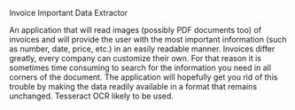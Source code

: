 Invoice Important Data Extractor

An application that will read images (possibly PDF documents too) of invoices and will provide the user with the most important information (such as number, date, price, etc.) in an easily readable manner. Invoices differ greatly, every company can customize their own. For that reason it is sometimes time consuming to search for the information you need in all corners of the document. The application will hopefully get you rid of this trouble by making the data readily available in a format that remains unchanged.
Tesseract OCR likely to be used.
